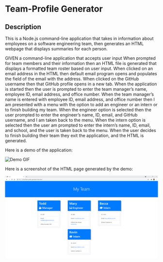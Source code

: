 # Team-Profile Generator

## Description


This is a Node.js command-line application that takes in information about employees on a software engineering team, then generates an HTML webpage that displays summaries for each person.


GIVEN a command-line application that accepts user input
When prompted for team members and their information then an HTML file is generated that displays a formatted team roster based on user input.
When clicked on an email address in the HTML then default email program opens and populates the field of the email with the address.
When clicked on the GitHub username then that GitHub profile opens in a new tab.
When the application is started then the user is prompted to enter the team manager’s name, employee ID, email address, and office number.
When the team manager’s name is entered with employee ID, email address, and office number then I am presented with a menu with the option to add an engineer or an intern or to finish building my team.
When the engineer option is selected then the user prompted to enter the engineer’s name, ID, email, and GitHub username, and I am taken back to the menu.
When the intern option is selected then the user am prompted to enter the intern’s name, ID, email, and school, and the user is taken back to the menu.
When the user decides to finish building their team they exit the application, and the HTML is generated.

Here is a demo of the application:

![Demo GIF](./assets/team-Profile-Generator.gif)

Here is a screenshot of the HTML page generated by the demo:


![Screenshot](./assets/team-Profile-Generator.png)

